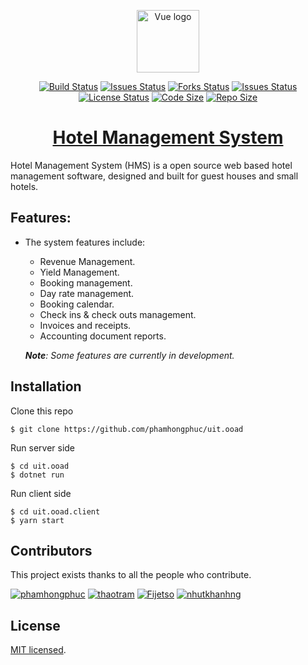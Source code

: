 <p align="center">
  <a href="https://github.com/phamhongphuc/uit.ooad" target="_blank" rel="noopener noreferrer">
    <img width="100" src="https://raw.githubusercontent.com/phamhongphuc/uit.ooad/document/readme/logo.png" alt="Vue logo">
  </a>
</p>

<p align="center">
  <a href="https://travis-ci.com/phamhongphuc/uit.ooad"><img src="https://travis-ci.com/phamhongphuc/uit.ooad.svg?branch=master" alt="Build Status"></a>
  <a href="https://github.com/phamhongphuc/uit.ooad/issues"><img src="https://img.shields.io/github/issues/phamhongphuc/uit.ooad.svg" alt="Issues Status"></a>
  <a href="https://github.com/phamhongphuc/uit.ooad/network/members"><img src="https://img.shields.io/github/forks/phamhongphuc/uit.ooad.svg" alt="Forks Status"></a>
  <a href="https://github.com/phamhongphuc/uit.ooad/stargazers"><img src="https://img.shields.io/github/stars/phamhongphuc/uit.ooad.svg" alt="Issues Status"></a>
  <a href="https://github.com/phamhongphuc/uit.ooad/blob/master/LICENSE"><img src="https://img.shields.io/github/license/phamhongphuc/uit.ooad.svg" alt="License Status"></a>
  <a href="https://github.com/phamhongphuc/uit.ooad/releases"><img src="https://img.shields.io/github/languages/code-size/phamhongphuc/uit.ooad.svg" alt="Code Size"></a>
  <a href="https://github.com/phamhongphuc/uit.ooad/releases"><img src="https://img.shields.io/github/repo-size/phamhongphuc/uit.ooad.svg" alt="Repo Size"></a>

  <h1 align="center"><a href="https://github.com/phamhongphuc/uit.ooad">Hotel Management System</a></h1>
</p>

Hotel Management System (HMS) is a open source web based hotel management software, designed and built for guest houses and small hotels.

## Features:

-   The system features include:

    -   Revenue Management.
    -   Yield Management.
    -   Booking management.
    -   Day rate management.
    -   Booking calendar.
    -   Check ins & check outs management.
    -   Invoices and receipts.
    -   Accounting document reports.

    _**Note**: Some features are currently in development._

## Installation

Clone this repo

```
$ git clone https://github.com/phamhongphuc/uit.ooad
```

Run server side

```
$ cd uit.ooad
$ dotnet run
```

Run client side

```
$ cd uit.ooad.client
$ yarn start
```

## Contributors

This project exists thanks to all the people who contribute.

<p>
  <a href="https://github.com/phamhongphuc"><img src="https://github.com/phamhongphuc.png?size=40" alt="phamhongphuc"></a>
  <a href="https://github.com/thaotram"><img src="https://github.com/thaotram.png?size=40" alt="thaotram"></a>
  <a href="https://github.com/Fijetso"><img src="https://github.com/Fijetso.png?size=40" alt="Fijetso"></a>
  <a href="https://github.com/nhutkhanhng"><img src="https://github.com/nhutkhanhng.png?size=40" alt="nhutkhanhng"></a>
</p>

## License

[MIT licensed](./LICENSE).
